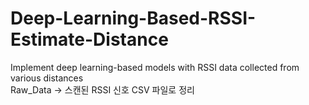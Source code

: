# Deep-Learning-Based-RSSI-Estimate-Distance
Implement deep learning-based models with RSSI data collected from various distances <br/>
Raw_Data -> 스캔된 RSSI 신호 CSV 파일로 정리 &nbsp;
